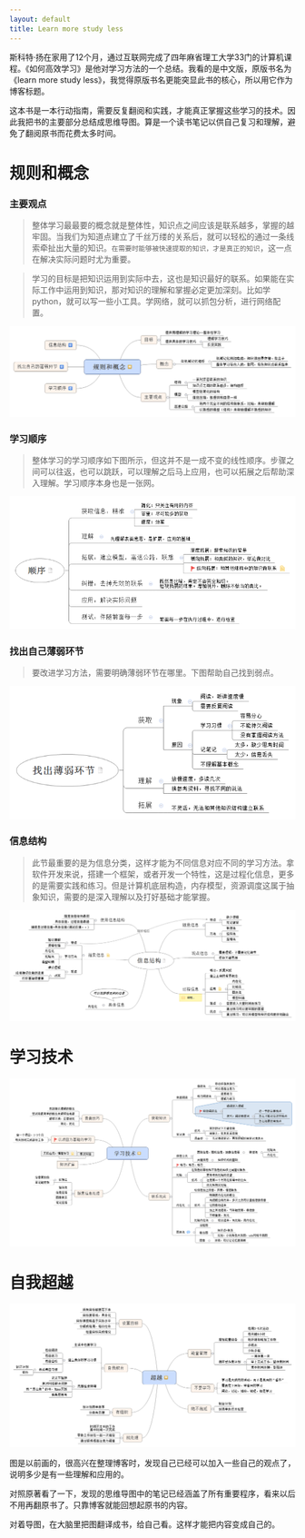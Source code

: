 ```yaml
---
layout: default
title: Learn more study less
---
```


斯科特·扬在家用了12个月，通过互联网完成了四年麻省理工大学33门的计算机课程。《如何高效学习》是他对学习方法的一个总结。我看的是中文版，原版书名为《learn more study less》，我觉得原版书名更能突显此书的核心，所以用它作为博客标题。

这本书是一本行动指南，需要反复翻阅和实践，才能真正掌握这些学习的技术。因此我把书的主要部分总结成思维导图。算是一个读书笔记以供自己复习和理解，避免了翻阅原书而花费太多时间。

# 规则和概念

### 主要观点

> 整体学习最最要的概念就是整体性，知识点之间应该是联系越多，掌握的越牢固。当我们为知道点建立了千丝万缕的关系后，就可以轻松的通过一条线索牵扯出大量的知识。`在需要时能够被快速提取的知识，才是真正的知识`，这一点在解决实际问题时尤为重要。

> 学习的目标是把知识运用到实际中去，这也是知识最好的联系。如果能在实际工作中运用到知识，那对知识的理解和掌握必定更加深刻。比如学python，就可以写一些小工具。学网络，就可以抓包分析，进行网络配置。

![规则和概念](learn_more_study_less/concept.png)

### 学习顺序

> 整体学习的学习顺序如下图所示，但这并不是一成不变的线性顺序。步骤之间可以往返，也可以跳跃，可以理解之后马上应用，也可以拓展之后帮助深入理解。学习顺序本身也是一张网。 

![学习顺序](learn_more_study_less/sequence.png)

### 找出自己薄弱环节

> 要改进学习方法，需要明确薄弱环节在哪里。下图帮助自己找到弱点。

![找出自己薄弱环节](learn_more_study_less/find_weaknesses.png)

### 信息结构

> 此节最重要的是为信息分类，这样才能为不同信息对应不同的学习方法。拿软件开发来说，搭建一个框架，或者开发一个特性，这是过程化信息，更多的是需要实践和练习。但是计算机底层构造，内存模型，资源调度这属于抽象知识，需要的是深入理解以及打好基础才能掌握。

![信息结构](learn_more_study_less/information_structure.png)

# 学习技术

![学习的技术](learn_more_study_less/study_skill.png)

# 自我超越

![规则和概念](learn_more_study_less/beyond.png)

图是以前画的，很高兴在整理博客时，发现自己已经可以加入一些自己的观点了，说明多少是有一些理解和应用的。

对照原著看了一下，发现的思维导图中的笔记已经涵盖了所有重要程序，看来以后不用再翻原书了。只靠博客就能回想起原书的内容。

对着导图，在大脑里把图翻译成书，给自己看。这样才能把内容变成自己的。
